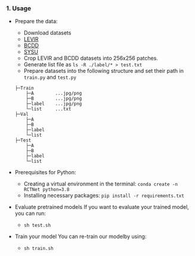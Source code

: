 ### 1. Usage
+ Prepare the data:
    - Download datasets 
    - [LEVIR](https://justchenhao.github.io/LEVIR/)
    - [BCDD](https://study.rsgis.whu.edu.cn/pages/download/building_dataset.html)
    - [SYSU](https://github.com/liumency/SYSU-CD)
    - Crop LEVIR and BCDD datasets into 256x256 patches. 
    - Generate list file as `ls -R ./label/* > test.txt`
    - Prepare datasets into the following structure and set their path in `train.py` and `test.py`
    ```
    ├─Train
        ├─A        ...jpg/png
        ├─B        ...jpg/png
        ├─label    ...jpg/png
        └─list     ...txt
    ├─Val
        ├─A
        ├─B
        ├─label
        └─list
    ├─Test
        ├─A
        ├─B
        ├─label
        └─list
    ```

+ Prerequisites for Python:
    - Creating a virtual environment in the terminal: `conda create -n RCTNet python=3.8`
    - Installing necessary packages: `pip install -r requirements.txt `
+ Evaluate pretrained models
    If you want to evaluate your trained model, you can run:
    - `sh test.sh`
+ Train your model
    You can re-train our modelby using:
    - `sh train.sh`


